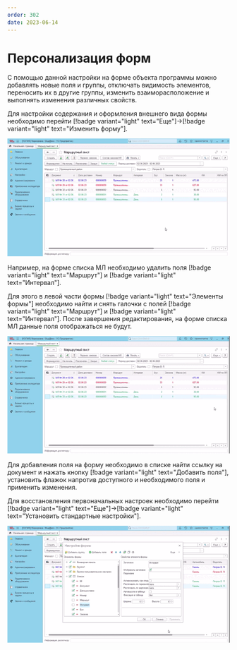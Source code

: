 ```yaml
---
order: 302
date: 2023-06-14
---
```

# Персонализация форм

С помощью данной настройки на форме объекта программы можно добавлять новые поля и группы, отключать видимость элементов, переносить их в другие группы, изменить взаиморасположение и выполнять изменения различных свойств.

Для настройки содержания и оформления внешнего вида формы необходимо перейти [!badge variant="light" text="Еще"]->[!badge variant="light" text="Изменить форму"].

![Настройка формы](/static/Настройка_формы.gif)

Например, на форме списка МЛ необходимо удалить поля [!badge variant="light" text="Маршрут"] и [!badge variant="light" text="Интервал"].

Для этого в левой части формы [!badge variant="light" text="Элементы формы"] необходимо найти и снять галочки с полей [!badge variant="light" text="Маршрут"] и [!badge variant="light" text="Интервал"]. После завершения редактирования, на форме списка МЛ данные поля отображаться не будут.

![Настройка формы списка МЛ](/static/Настройка_списка_МЛ.gif)

Для добавления поля на форму необходимо в списке найти ссылку на документ и нажать кнопку [!badge variant="light" text="Добавить поля"], установить флажок напротив доступного и необходимого поля и применить изменения.

Для восстановления первоначальных настроек необходимо перейти [!badge variant="light" text="Еще"]->[!badge variant="light" text="Установить стандартные настройки"].

![Установить стандартные настройки](/static/Установить_стандартные_настройки.gif)
